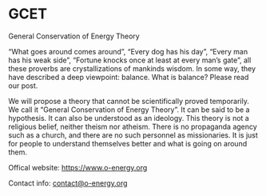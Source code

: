 # GCET
General Conservation of Energy Theory

“What goes around comes around”, “Every dog has his day”, “Every man has his weak side”, “Fortune knocks once at least at every man’s gate”, all these proverbs are crystallizations of mankinds wisdom. In some way, they have described a deep viewpoint: balance. What is balance? Please read our post.

We will propose a theory that cannot be scientifically proved temporarily. We call it “General Conservation of Energy Theory”. It can be said to be a hypothesis. It can also be understood as an ideology. This theory is not a religious belief, neither theism nor atheism. There is no propaganda agency such as a church, and there are no such personnel as missionaries. It is just for people to understand themselves better and what is going on around them.

Offical website: https://www.o-energy.org

Contact info: contact@o-energy.org
